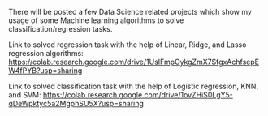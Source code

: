 There will be posted a few Data Science related projects which show my usage of some Machine learning algorithms to solve classification/regression tasks.


Link to solved regression task with the help of Linear, Ridge, and Lasso regression algorithms:
https://colab.research.google.com/drive/1UsIFmpGykgZmX7SfgxAchfsepEW4fPYB?usp=sharing


Link to solved classification task with the help of Logistic regression, KNN, and SVM:
https://colab.research.google.com/drive/1ovZHiS0LgY5-qDeWpktyc5a2MgphSU5X?usp=sharing




